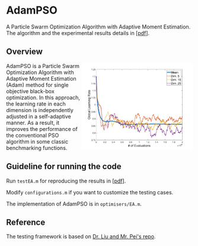 # AdamPSO 
A Particle Swarm Optimization Algorithm with Adaptive Moment Estimation. The algorithm and the experimental results details in [[pdf]](/AdamPSO.pdf).

## Overview

<img align="right" width="300" src="/fig/f5_dim.jpg">
AdamPSO is a Particle Swarm Optimization Algorithm with Adaptive Moment Estimation (Adam) method for single objective black-box optimization. In this approach, the learning rate in each dimension is independently adjusted in a self-adaptive manner. As a result, it improves the performance of the conventional PSO algorithm in some classic benchmarking functions.

## Guideline for running the code 

Run `testEA.m` for reproducing the results in [[pdf]](/AdamPSO.pdf).

Modify `configurations.m` if you want to customize the testing cases.

The implementation of AdamPSO is in `optimisers/EA.m`.

## Reference

The testing framework is based on [Dr. Liu and Mr. Pei's repo](https://github.com/SUSTech-EC2021/Assignment1).
